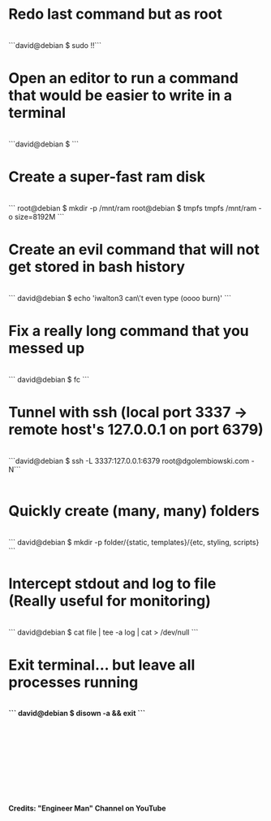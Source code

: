 # Redo last command but as root
<br />
```david@debian $ sudo !!```
<br />

# Open an editor to run a command that would be easier to write in a terminal
<br />
```david@debian $ <CTRL + x + e>```
<br />

# Create a super-fast ram disk
<br />
```
root@debian $ mkdir -p /mnt/ram
root@debian $ tmpfs tmpfs /mnt/ram -o size=8192M
```
<br />

# Create an evil command that will not get stored in bash history
<br />
```
david@debian $ <space character>echo 'iwalton3 can\'t even type (oooo burn)'
```
<br />

# Fix a really long command that you messed up
<br />
```
david@debian $ fc
```
<br />

# Tunnel with ssh (local port 3337 -> remote host's 127.0.0.1 on port 6379)
<br />
```david@debian $ ssh -L 3337:127.0.0.1:6379 root@dgolembiowski.com -N```<br />
<br />

# Quickly create (many, many) folders
<br />
```
david@debian $ mkdir -p folder/{static, templates}/{etc, styling, scripts}
```
<br />

# Intercept stdout and log to file (Really useful for monitoring)
<br />
```
david@debian $ cat file | tee -a log | cat > /dev/null
```
<b />

# Exit terminal... but leave all processes running
<br />
```
david@debian $ disown -a && exit
```
<br />
<br />
<br />
<br />
<br />
<br />
<br />
<br />
<br />
<br />
<br />
Credits: "Engineer Man" Channel on YouTube

